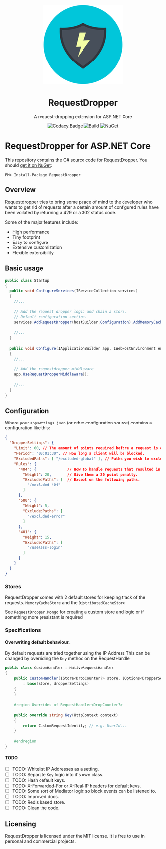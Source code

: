 <div align="center">

![Icon](images/icon.png)
# RequestDropper
A request-dropping extension for ASP.NET Core

[![Codacy Badge](https://api.codacy.com/project/badge/Grade/37469b3479e446889dcdec6e7562242a)](https://app.codacy.com/gh/Skamiplan/RequestDropper/dashboard)
![Build](https://img.shields.io/github/workflow/status/Skamiplan/RequestDropper/Build)
[![NuGet](https://img.shields.io/nuget/v/RequestDropper.svg)](https://www.nuget.org/packages/RequestDropper/)
</div>

# RequestDropper for ASP.NET Core
This repository contains the C# source code for RequestDropper. You should [get it on NuGet](https://www.nuget.org/packages/RequestDropper/):

    PM> Install-Package RequestDropper

## Overview
Requestdropper tries to bring some peace of mind to the developer who wants to get rid of requests after a certain amount of configured rules have been voilated by returning a 429 or a 302 status code.

Some of the major features include:
- High performance
- Tiny footprint
- Easy to configure
- Extensive customization
- Flexible extensibility

## Basic usage

```C#
public class Startup
{
  public void ConfigureServices(IServiceCollection services)
  {
    //...

    // Add the request dropper logic and chain a store.
    // Default configuration section.
    services.AddRequestDropper(hostBuilder.Configuration).AddMemoryCacheStore();

    //...
  }
  
  public void Configure(IApplicationBuilder app, IWebHostEnvironment env)
  {
    //...
    
    // Add the requestdropper middleware 
    app.UseRequestDropperMiddleware(); 
    
    //...
  }
}
```

## Configuration

Where your `appsettings.json` (or other configuration source) contains a configuration like this:
```json
{
  "DropperSettings": {
    "Limit": 60, // The amount of points required before a request is dropped.
    "Period": "00:01:30", // How long a client will be blocked.
    "ExcludedPaths": [ "/excluded-global" ], // Paths you wish to exclude from being handled by the request dropper middleware.
    "Rules": {
      "404": {              // How to handle requests that resulted in a 404 status code.
        "Weight": 20,       // Give them a 20 point penalty.
        "ExcludedPaths": [  // Except on the following paths.
          "/excluded-404" 
        ]
      },
      "500": {
        "Weight": 5,
        "ExcludedPaths": [
          "/excluded-error"
        ]
      },
      "401": {
        "Weight": 15,
        "ExcludedPaths": [
          "/useless-login"
        ]
      }      
    }
  }
}
```

### Stores

RequestDropper comes with 2 default stores for keeping track of the requests.
`MemoryCacheStore` and the `DistributedCacheStore`

See `RequestDropper.Mongo` for creating a custom store and logic or if something more presistant is required.

### Specifications

#### Overwriting default behaviour.
By default requests are tried together using the IP Address
This can be changed by overriding the `Key` method on the RequestHandle

```C#
public class CustomHandler : NativeRequestHandler
{
    public CustomHandler(IStore<DropCounter?> store, IOptions<DropperSettings> dropperSettings)
        : base(store, dropperSettings)
    {
    }

    #region Overrides of RequestHandler<DropCounter?>

    public override string Key(HttpContext context)
    {
        return CustomRequestIdentity; // e.g. UserId...
    }

    #endregion
}
```
#### TODO

- [ ] TODO: Whitelist IP Addresses as a setting.
- [ ] TODO: Separate `Key` logic into it's own class.
- [ ] TODO: Hash default keys.
- [ ] TODO: X-Forwarded-For or X-Real-IP headers for default keys.
- [ ] TODO: Some sort of Mediator logic so block events can be listened to.
- [ ] TODO: Improved docs.
- [ ] TODO: Redis based store.
- [ ] TODO: Clean the code.

## Licensing

RequestDropper is licensed under the MIT license. It is free to use in personal and commercial projects.
